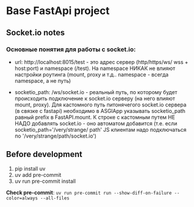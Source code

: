 # Base FastApi project

## Socket.io notes

### Основные понятия для работы с socket.io:
 - url: http://localhost:8015/test - это адрес сервер (http/https/ws/
 wss + host:port) и namespace (/test). На namespace НИКАК не влияют
 настройки роутинга (mount, proxy и т.д.. namespace - всегда namespace, а не путь)

 - socketio_path: /ws/socket.io - реальный путь, по которому будет
 происходить подключение к socket.io серверу (на него влияют mount,
 proxy). Для кастомного путь питонячегого socket.io сервера (в связке с
 fastapi) необходимо в ASGIApp указывать socketio_path равный prefix в
 FastAPI.mount. К строке с кастомным путем НЕ НАДО добавлять socket.io -
 оно автоматом добавится (т.е. если socketio_path='/very/strange/
 path' JS клиентам надо подключаться по '/very/strange/path/socket.io')

## Before development
1) pip install uv
2) uv add pre-commit
3) uv run pre-commit install

**Check pre-commit**:
`uv run pre-commit run --show-diff-on-failure --color=always --all-files`
